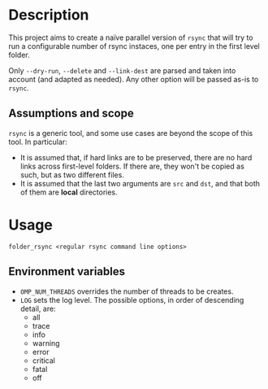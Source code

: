 # Description

This project aims to create a naïve parallel version of `rsync` that will try to run a configurable number of rsync instaces, one per entry in the first level folder.

Only `--dry-run`, `--delete` and `--link-dest` are parsed and taken into account (and adapted as needed). Any other option will be passed as-is to `rsync`.

## Assumptions and scope

`rsync` is a generic tool, and some use cases are beyond the scope of this tool. In particular:

* It is assumed that, if hard links are to be preserved, there are no hard links across first-level folders. If there are, they won't be copied as such, but as two different files.
* It is assumed that the last two arguments are `src` and `dst`, and that both of them are **local** directories.   

# Usage

`folder_rsync <regular rsync command line options>`

## Environment variables

* `OMP_NUM_THREADS` overrides the number of threads to be creates.
* `LOG` sets the log level. The possible options, in order of descending detail, are:
  * all
  * trace
  * info
  * warning
  * error
  * critical
  * fatal
  * off 